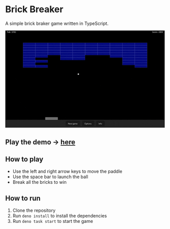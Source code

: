 # Brick Breaker

A simple brick braker game written in TypeScript.

![Brick Breaker](gameplay.gif)

## Play the demo -> [here](https://brick-breacker.netlify.app/)

## How to play

- Use the left and right arrow keys to move the paddle
- Use the space bar to launch the ball
- Break all the bricks to win

## How to run

1. Clone the repository
2. Run `deno install` to install the dependencies
3. Run `deno task start` to start the game
